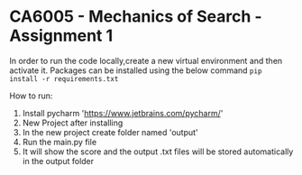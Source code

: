 # CA6005 - Mechanics of Search - Assignment 1
In order to run the code locally,create a new virtual environment and then activate it.
Packages can be installed using the below command
`pip install -r requirements.txt`

How to run:
1. Install pycharm 'https://www.jetbrains.com/pycharm/'
2. New Project after installing
3. In the new project create folder named 'output'
4. Run the main.py file
5. It will show the score and the output .txt files will be stored automatically in the output folder
